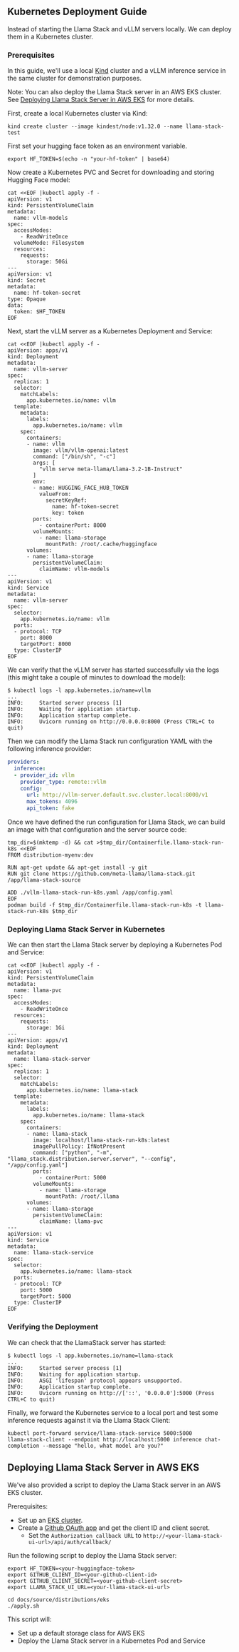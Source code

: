 ## Kubernetes Deployment Guide

Instead of starting the Llama Stack and vLLM servers locally. We can deploy them in a Kubernetes cluster.

### Prerequisites
In this guide, we'll use a local [Kind](https://kind.sigs.k8s.io/) cluster and a vLLM inference service in the same cluster for demonstration purposes.

Note: You can also deploy the Llama Stack server in an AWS EKS cluster. See [Deploying Llama Stack Server in AWS EKS](#deploying-llama-stack-server-in-aws-eks) for more details.

First, create a local Kubernetes cluster via Kind:

```
kind create cluster --image kindest/node:v1.32.0 --name llama-stack-test
```

First set your hugging face token as an environment variable.
```
export HF_TOKEN=$(echo -n "your-hf-token" | base64)
```

Now create a Kubernetes PVC and Secret for downloading and storing Hugging Face model:

```
cat <<EOF |kubectl apply -f -
apiVersion: v1
kind: PersistentVolumeClaim
metadata:
  name: vllm-models
spec:
  accessModes:
    - ReadWriteOnce
  volumeMode: Filesystem
  resources:
    requests:
      storage: 50Gi
---
apiVersion: v1
kind: Secret
metadata:
  name: hf-token-secret
type: Opaque
data:
  token: $HF_TOKEN
EOF
```


Next, start the vLLM server as a Kubernetes Deployment and Service:

```
cat <<EOF |kubectl apply -f -
apiVersion: apps/v1
kind: Deployment
metadata:
  name: vllm-server
spec:
  replicas: 1
  selector:
    matchLabels:
      app.kubernetes.io/name: vllm
  template:
    metadata:
      labels:
        app.kubernetes.io/name: vllm
    spec:
      containers:
      - name: vllm
        image: vllm/vllm-openai:latest
        command: ["/bin/sh", "-c"]
        args: [
          "vllm serve meta-llama/Llama-3.2-1B-Instruct"
        ]
        env:
        - name: HUGGING_FACE_HUB_TOKEN
          valueFrom:
            secretKeyRef:
              name: hf-token-secret
              key: token
        ports:
          - containerPort: 8000
        volumeMounts:
          - name: llama-storage
            mountPath: /root/.cache/huggingface
      volumes:
      - name: llama-storage
        persistentVolumeClaim:
          claimName: vllm-models
---
apiVersion: v1
kind: Service
metadata:
  name: vllm-server
spec:
  selector:
    app.kubernetes.io/name: vllm
  ports:
  - protocol: TCP
    port: 8000
    targetPort: 8000
  type: ClusterIP
EOF
```

We can verify that the vLLM server has started successfully via the logs (this might take a couple of minutes to download the model):

```
$ kubectl logs -l app.kubernetes.io/name=vllm
...
INFO:     Started server process [1]
INFO:     Waiting for application startup.
INFO:     Application startup complete.
INFO:     Uvicorn running on http://0.0.0.0:8000 (Press CTRL+C to quit)
```

Then we can modify the Llama Stack run configuration YAML with the following inference provider:

```yaml
providers:
  inference:
  - provider_id: vllm
    provider_type: remote::vllm
    config:
      url: http://vllm-server.default.svc.cluster.local:8000/v1
      max_tokens: 4096
      api_token: fake
```

Once we have defined the run configuration for Llama Stack, we can build an image with that configuration and the server source code:

```
tmp_dir=$(mktemp -d) && cat >$tmp_dir/Containerfile.llama-stack-run-k8s <<EOF
FROM distribution-myenv:dev

RUN apt-get update && apt-get install -y git
RUN git clone https://github.com/meta-llama/llama-stack.git /app/llama-stack-source

ADD ./vllm-llama-stack-run-k8s.yaml /app/config.yaml
EOF
podman build -f $tmp_dir/Containerfile.llama-stack-run-k8s -t llama-stack-run-k8s $tmp_dir
```

### Deploying Llama Stack Server in Kubernetes

We can then start the Llama Stack server by deploying a Kubernetes Pod and Service:

```
cat <<EOF |kubectl apply -f -
apiVersion: v1
kind: PersistentVolumeClaim
metadata:
  name: llama-pvc
spec:
  accessModes:
    - ReadWriteOnce
  resources:
    requests:
      storage: 1Gi
---
apiVersion: apps/v1
kind: Deployment
metadata:
  name: llama-stack-server
spec:
  replicas: 1
  selector:
    matchLabels:
      app.kubernetes.io/name: llama-stack
  template:
    metadata:
      labels:
        app.kubernetes.io/name: llama-stack
    spec:
      containers:
      - name: llama-stack
        image: localhost/llama-stack-run-k8s:latest
        imagePullPolicy: IfNotPresent
        command: ["python", "-m", "llama_stack.distribution.server.server", "--config", "/app/config.yaml"]
        ports:
          - containerPort: 5000
        volumeMounts:
          - name: llama-storage
            mountPath: /root/.llama
      volumes:
      - name: llama-storage
        persistentVolumeClaim:
          claimName: llama-pvc
---
apiVersion: v1
kind: Service
metadata:
  name: llama-stack-service
spec:
  selector:
    app.kubernetes.io/name: llama-stack
  ports:
  - protocol: TCP
    port: 5000
    targetPort: 5000
  type: ClusterIP
EOF
```

### Verifying the Deployment
We can check that the LlamaStack server has started:

```
$ kubectl logs -l app.kubernetes.io/name=llama-stack
...
INFO:     Started server process [1]
INFO:     Waiting for application startup.
INFO:     ASGI 'lifespan' protocol appears unsupported.
INFO:     Application startup complete.
INFO:     Uvicorn running on http://['::', '0.0.0.0']:5000 (Press CTRL+C to quit)
```

Finally, we forward the Kubernetes service to a local port and test some inference requests against it via the Llama Stack Client:

```
kubectl port-forward service/llama-stack-service 5000:5000
llama-stack-client --endpoint http://localhost:5000 inference chat-completion --message "hello, what model are you?"
```

## Deploying Llama Stack Server in AWS EKS

We've also provided a script to deploy the Llama Stack server in an AWS EKS cluster.

Prerequisites:
- Set up an [EKS cluster](https://docs.aws.amazon.com/eks/latest/userguide/getting-started.html).
- Create a [Github OAuth app](https://docs.github.com/en/apps/oauth-apps/building-oauth-apps/creating-an-oauth-app) and get the client ID and client secret.
  - Set the `Authorization callback URL` to `http://<your-llama-stack-ui-url>/api/auth/callback/`


Run the following script to deploy the Llama Stack server:
```
export HF_TOKEN=<your-huggingface-token>
export GITHUB_CLIENT_ID=<your-github-client-id>
export GITHUB_CLIENT_SECRET=<your-github-client-secret>
export LLAMA_STACK_UI_URL=<your-llama-stack-ui-url>

cd docs/source/distributions/eks
./apply.sh
```

This script will:

- Set up a default storage class for AWS EKS
- Deploy the Llama Stack server in a Kubernetes Pod and Service